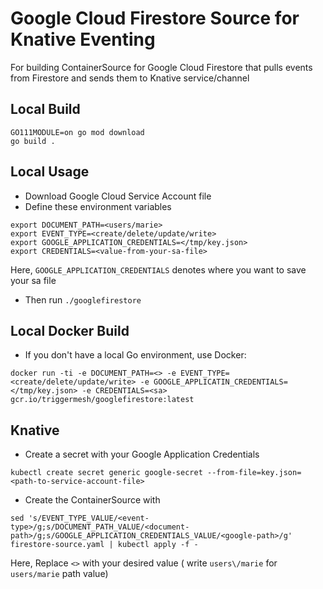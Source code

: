 # Google Cloud Firestore Source for Knative Eventing

For building ContainerSource for Google Cloud Firestore that pulls events from Firestore and sends them to Knative service/channel

## Local Build

```
GO111MODULE=on go mod download
go build .
```

## Local Usage

- Download Google Cloud Service Account file
- Define these environment variables

```
export DOCUMENT_PATH=<users/marie>
export EVENT_TYPE=<create/delete/update/write>
export GOOGLE_APPLICATION_CREDENTIALS=</tmp/key.json>
export CREDENTIALS=<value-from-your-sa-file>
```

Here, `GOOGLE_APPLICATION_CREDENTIALS` denotes where you want to save your sa file

- Then run `./googlefirestore`


## Local Docker Build

- If you don't have a local Go environment, use Docker:

```
docker run -ti -e DOCUMENT_PATH=<> -e EVENT_TYPE=<create/delete/update/write> -e GOOGLE_APPLICATIN_CREDENTIALS=</tmp/key.json> -e CREDENTIALS=<sa> gcr.io/triggermesh/googlefirestore:latest
```

## Knative

- Create a secret with your Google Application Credentials

```
kubectl create secret generic google-secret --from-file=key.json=<path-to-service-account-file>
```

- Create the ContainerSource with

```
sed 's/EVENT_TYPE_VALUE/<event-type>/g;s/DOCUMENT_PATH_VALUE/<document-path>/g;s/GOOGLE_APPLICATION_CREDENTIALS_VALUE/<google-path>/g' firestore-source.yaml | kubectl apply -f -
```

Here, Replace `<>` with your desired value ( write `users\/marie` for `users/marie` path value)